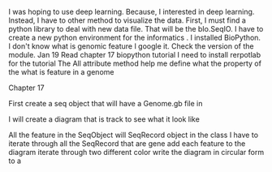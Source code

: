 I was hoping to use deep learning. Because, I interested in deep learning.
Instead, I have to other method to visualize the data. First, I must find a python
library to deal with new data file.  That will be the bIo.SeqIO. I have to create a new python
environment for the informatics . I installed BioPython.
I don't know what is genomic feature I google it. 
Check the version of the module.
Jan 19
Read chapter 17 biopython tutorial 
I need to install  rerpotlab for the tutorial
The All attribute method help me define what the property of the what is feature in a genome

Chapter 17

First create a seq object that will have a Genome.gb file in

I will create a diagram that is track to see what it look like

All the feature in the SeqObject will SeqRecord object in the class
    I have to iterate through all the SeqRecord that are gene
        add each feature to the diagram
        iterate  through two different color
write the diagram  in circular form  to a


